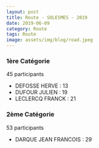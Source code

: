 ```yaml
---
layout: post
title: Route - SOLESMES - 2019
date: 2019-06-09
category: Route
tags: Route
image: assets/img/blog/road.jpeg
---
```


### 1ère Catégorie
45 participants
- DEFOSSE HERVE : 13
- DUFOUR JULIEN : 19
- LECLERCQ FRANCK : 21

### 2ème Catégorie
53 participants
- DARQUE JEAN FRANCOIS : 29
